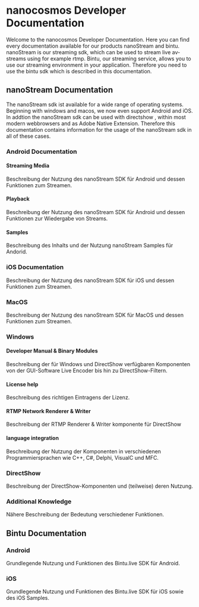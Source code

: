 # nanocosmos Developer Documentation
Welcome to the nanocosmos Developer Documentation. Here you can find every documentation available for our products nanoStream and bintu. nanoStream is our streaming sdk, which can be used to stream live av-streams using for example rtmp. Bintu, our streaming service, allows you to use our streaming environment in your application. Therefore you need to use the bintu sdk which is described in this documentation.
## nanoStream Documentation
The nanoStream sdk ist available for a wide range of operating systems. Beginning with windows and macos, we now even support Android and iOS. In addtion the nanoStream sdk can be used with directshow , within most modern webbrowsers and as Adobe Native Extension. Therefore this documentation contains information for the usage of the nanoStream sdk in all of these cases.
### Android Documentation
#### Streaming Media
Beschreibung der Nutzung des nanoStream SDK für Android und dessen Funktionen zum Streamen.
#### Playback
Beschreibung der Nutzung des nanoStream SDK für Android und dessen Funktionen zur Wiedergabe von Streams.
#### Samples
Beschreibung des Inhalts und der Nutzung nanoStream Samples für Andorid.
### iOS Documentation
Beschreibung der Nutzung des nanoStream SDK für iOS und dessen Funktionen zum Streamen.
### MacOS
Beschreibung der Nutzung des nanoStream SDK für MacOS und dessen Funktionen zum Streamen.
### Windows
#### Developer Manual & Binary Modules
Beschreibung der für Windows und DirectShow verfügbaren Komponenten von der GUI-Software Live Encoder bis hin zu DirectShow-Filtern.
#### License help
Beschreibung des richtigen Eintragens der Lizenz.
#### RTMP Network Renderer & Writer
Beschreibung der RTMP Renderer & Writer komponente für DirectShow
#### language integration
Beschreibung der Nutzung der Komponenten in verschiedenen Programmiersprachen wie C++, C#, Delphi, VisualC und MFC.
### DirectShow
Beschreibung der DirectShow-Komponenten und (teilweise) deren Nutzung.
### Additional Knowledge
Nähere Beschreibung der Bedeutung verschiedener Funktionen.
## Bintu Documentation
### Android
Grundlegende Nutzung und Funktionen des Bintu.live SDK für Android.
### iOS
Grundlegende Nutzung und Funktionen des Bintu.live SDK für iOS sowie des iOS Samples.

